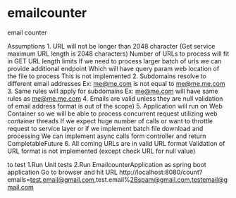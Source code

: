 # emailcounter
email counter

Assumptions
	1. URL will not be longer than 2048 character (Get service maximum URL length is 2048 characters)
			Number of URLs to process will fit in GET URL length limits
				If we need to process larger batch of urls we can provide additional endpoint 
				Which will have query param web location of the file to process
				This is not implemented 
	2. Subdomains resolve to different email addresses 
	 		Ex: me@me.com is not equal to me@me.me.com 
	3. Same rules will apply for subdomains 
			Ex: me@me.com will have same rules as me@me.me.com
	4. Emails are valid unless they are null 
			validation of email address format is out of the scope)
	5. Application will run on Web Container so we will be able to process concurrent request utilizing web container threads
			If we expect huge number of calls or want to throttle request to service layer or if we implement batch file download and processing
				We can implement async calls form controller and return CompletableFuture
	6. All coming URLs are in valid URL format
			Validation of URL format is not implemented (except check URL for null value)
			
to test 
1.Run Unit tests
2.Run EmailcounterApplication as spring boot application 
	Go to browser and hit URL
		http://localhost:8080/count?emails=test.email@gmail.com,test.email%2Bspam@gmail.com,testemail@gmail.com
